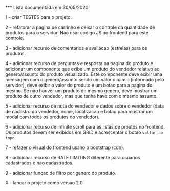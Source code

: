 *** Lista documentada em 30/05/2020

1 - criar TESTES para o projeto.

2 - refatorar a pagina de carrinho e deixar o controle da quantidade de produtos 
    para o servidor. Nao usar codigo JS no frontend para este controle.

3 - adicionar recurso de comentarios e avaliacao (estrelas) para os produtos.

4 - adicionar recurso de perguntas e resposta na pagina do produto e adicionar um componente 
    que exibe um produto do vendedor relativo ao genero/assunto do produto visualizado. 
    Este componente deve exibir uma mensagem com o genero/assunto sendo um valor dinamic 
    (informado pelo servidor), deve exibir o valor do produto e um botao para a pagina do mesmo.
    Se nao houver um produto de mesmo genero, deve mostrar um produto de outro vendedor, mas que
    tenha have com o mesmo assunto.

5 - adicionar recurso de nota do vendedor e dados sobre o vendedor (data de cadastro do vendedor,
    nome, localizacao e botao para mostrar um modal com todos os produtos do vendedor).

6 - adicionar recurso de infinite scroll para as listas de proutos no frontend.
    Os produtos devem ser exibidos em GRID e acrescentar o botao `voltar ao topo`.

7 - refazer o visual do frontend usano o bootstrap (cdn).

8 - adicionar recurso de RATE LIMITING diferente para usuarios cadastrados e
    nao cadastrados.

9 - adicionar funcao de filtro por genero do produto.

X - lancar o projeto como versao 2.0
